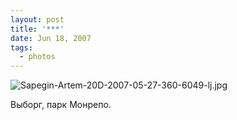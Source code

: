 ```yaml
---
layout: post
title: '***'
date: Jun 18, 2007
tags:
  - photos
---
```


![Sapegin-Artem-20D-2007-05-27-360-6049-lj.jpg](upload://Sapegin-Artem-20D-2007-05-27-360-6049-lj.jpg)

Выборг, парк Монрепо.

